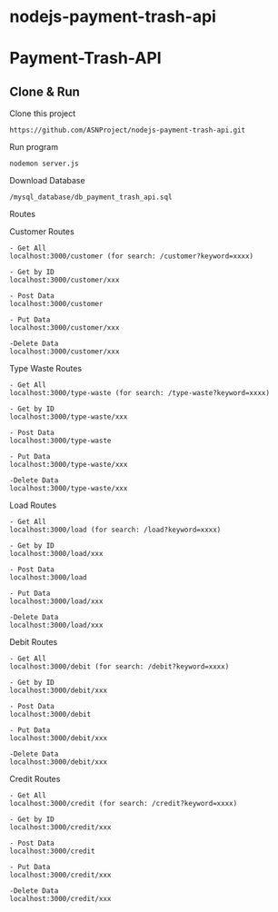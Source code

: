 # nodejs-payment-trash-api

# Payment-Trash-API

## Clone & Run
Clone this project
```
https://github.com/ASNProject/nodejs-payment-trash-api.git
```
Run program
```
nodemon server.js
```
Download Database
```
/mysql_database/db_payment_trash_api.sql
```

Routes

Customer Routes
```
- Get All
localhost:3000/customer (for search: /customer?keyword=xxxx)

- Get by ID
localhost:3000/customer/xxx

- Post Data
localhost:3000/customer

- Put Data
localhost:3000/customer/xxx

-Delete Data
localhost:3000/customer/xxx
```


Type Waste Routes
```
- Get All
localhost:3000/type-waste (for search: /type-waste?keyword=xxxx)

- Get by ID
localhost:3000/type-waste/xxx

- Post Data
localhost:3000/type-waste

- Put Data
localhost:3000/type-waste/xxx

-Delete Data
localhost:3000/type-waste/xxx
```


Load Routes
```
- Get All
localhost:3000/load (for search: /load?keyword=xxxx)

- Get by ID
localhost:3000/load/xxx

- Post Data
localhost:3000/load

- Put Data
localhost:3000/load/xxx

-Delete Data
localhost:3000/load/xxx
```

Debit Routes
```
- Get All
localhost:3000/debit (for search: /debit?keyword=xxxx)

- Get by ID
localhost:3000/debit/xxx

- Post Data
localhost:3000/debit

- Put Data
localhost:3000/debit/xxx

-Delete Data
localhost:3000/debit/xxx
```

Credit Routes
```
- Get All
localhost:3000/credit (for search: /credit?keyword=xxxx)

- Get by ID
localhost:3000/credit/xxx

- Post Data
localhost:3000/credit

- Put Data
localhost:3000/credit/xxx

-Delete Data
localhost:3000/credit/xxx
```


